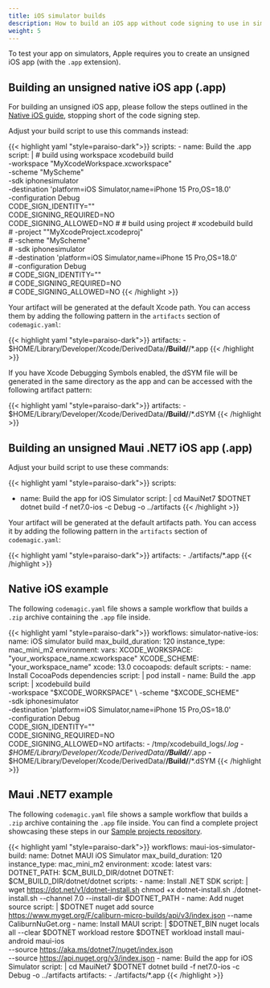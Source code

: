 ```yaml
---
title: iOS simulator builds
description: How to build an iOS app without code signing to use in simulator
weight: 5
---
```


To test your app on simulators, Apple requires you to create an unsigned iOS app (with the `.app` extension).

## Building an unsigned native iOS app (.app)

For building an unsigned iOS app, please follow the steps outlined in the [Native iOS guide](/yaml-quick-start/building-a-native-ios-app), stopping short of the code signing step.

Adjust your build script to use this commands instead:

{{< highlight yaml "style=paraiso-dark">}}
  scripts:
    - name: Build the .app
      script: | 
        # build using workspace
        xcodebuild build \
          -workspace "MyXcodeWorkspace.xcworkspace" \
          -scheme "MyScheme" \
          -sdk iphonesimulator \
          -destination 'platform=iOS Simulator,name=iPhone 15 Pro,OS=18.0' \
          -configuration Debug \
          CODE_SIGN_IDENTITY="" \
          CODE_SIGNING_REQUIRED=NO \
          CODE_SIGNING_ALLOWED=NO
        #
        # build using project
        # xcodebuild build \
        #    -project ""MyXcodeProject.xcodeproj" \
        #    -scheme "MyScheme" \
        #    -sdk iphonesimulator \
        #    -destination 'platform=iOS Simulator,name=iPhone 15 Pro,OS=18.0' \
        #    -configuration Debug \
        #    CODE_SIGN_IDENTITY="" \
        #    CODE_SIGNING_REQUIRED=NO \
        #    CODE_SIGNING_ALLOWED=NO
{{< /highlight >}}

Your artifact will be generated at the default Xcode path. You can access them by adding the following pattern in the `artifacts` section of `codemagic.yaml`:

{{< highlight yaml "style=paraiso-dark">}}
  artifacts:
    - $HOME/Library/Developer/Xcode/DerivedData/**/Build/**/*.app
{{< /highlight >}}

If you have Xcode Debugging Symbols enabled, the dSYM file will be generated in the same directory as the app and can be accessed with the following artifact pattern:

{{< highlight yaml "style=paraiso-dark">}}
  artifacts:
    - $HOME/Library/Developer/Xcode/DerivedData/**/Build/**/*.dSYM
{{< /highlight >}}

## Building an unsigned Maui .NET7 iOS app (.app)
Adjust your build script to use these commands:

{{< highlight yaml "style=paraiso-dark">}}
scripts:
  - name: Build the app for iOS Simulator
    script: |
      cd MauiNet7
      $DOTNET dotnet build -f net7.0-ios -c Debug  -o ../artifacts
{{< /highlight >}}

Your artifact will be generated at the default artifacts path. You can access it by adding the following pattern in the `artifacts` section of `codemagic.yaml`:

{{< highlight yaml "style=paraiso-dark">}}
  artifacts:
    - ./artifacts/*.app
{{< /highlight >}}

## Native iOS example
The following `codemagic.yaml` file shows a sample workflow that builds a `.zip` archive containing the `.app` file inside.

{{< highlight yaml "style=paraiso-dark">}}
workflows:
  simulator-native-ios:
    name: iOS simulator build
    max_build_duration: 120
    instance_type: mac_mini_m2
    environment:
      vars:
        XCODE_WORKSPACE: "your_workspace_name.xcworkspace"
        XCODE_SCHEME: "your_workspace_name"
      xcode: 13.0
      cocoapods: default
    scripts:
      - name: Install CocoaPods dependencies
        script: | 
          pod install
      - name: Build the .app
        script: | 
          xcodebuild build \
            -workspace "$XCODE_WORKSPACE" \
            -scheme "$XCODE_SCHEME" \
            -sdk iphonesimulator \
            -destination 'platform=iOS Simulator,name=iPhone 15 Pro,OS=18.0' \
            -configuration Debug \
            CODE_SIGN_IDENTITY="" \
            CODE_SIGNING_REQUIRED=NO \
            CODE_SIGNING_ALLOWED=NO 
    artifacts:
      - /tmp/xcodebuild_logs/*.log
      - $HOME/Library/Developer/Xcode/DerivedData/**/Build/**/*.app
      - $HOME/Library/Developer/Xcode/DerivedData/**/Build/**/*.dSYM
{{< /highlight >}}

## Maui .NET7 example
The following `codemagic.yaml` file shows a sample workflow that builds a `.zip` archive containing the `.app` file inside.
You can find a complete project showcasing these steps in our [Sample projects repository](https://github.com/codemagic-ci-cd/codemagic-sample-projects/tree/main/dotnet-maui/dotnet7-maui-unsigned-ios-app).

{{< highlight yaml "style=paraiso-dark">}}
workflows:
  maui-ios-simulator-build:
    name: Dotnet MAUI iOS Simulator
    max_build_duration: 120
    instance_type: mac_mini_m2
    environment:
      xcode: latest
      vars:
        DOTNET_PATH: $CM_BUILD_DIR/dotnet
        DOTNET: $CM_BUILD_DIR/dotnet/dotnet
    scripts:
      - name: Install .NET SDK
        script: | 
          wget https://dot.net/v1/dotnet-install.sh
          chmod +x dotnet-install.sh
          ./dotnet-install.sh --channel 7.0 --install-dir $DOTNET_PATH
      - name: Add nuget source
        script: |
          $DOTNET nuget add source https://www.myget.org/F/caliburn-micro-builds/api/v3/index.json --name CaliburnNuGet.org
      - name: Install MAUI
        script: |
          $DOTNET_BIN nuget locals all --clear
          $DOTNET workload restore
          $DOTNET workload install maui-android maui-ios \
          --source https://aka.ms/dotnet7/nuget/index.json \
          --source https://api.nuget.org/v3/index.json
      - name: Build the app for iOS Simulator
        script: |
          cd MauiNet7
          $DOTNET dotnet build -f net7.0-ios -c Debug  -o ../artifacts
    artifacts:
    - ./artifacts/*.app
{{< /highlight >}}
